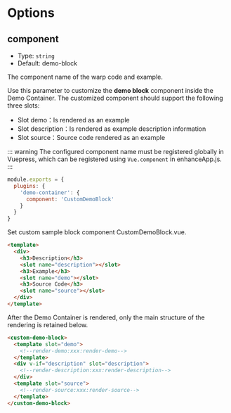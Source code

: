 # Options

## component

- Type: `string`
- Default: demo-block

The component name of the warp code and example.

Use this parameter to customize the **demo block** component inside the Demo Container. The customized component should support the following three slots:

- Slot demo：Is rendered as an example
- Slot description：Is rendered as example description information
- Slot source：Source code rendered as an example

::: warning
The configured component name must be registered globally in Vuepress, which can be registered using `Vue.component` in enhanceApp.js.
:::

```js
module.exports = {
  plugins: {
    'demo-container': {
      component: 'CustomDemoBlock'
    }
  }
}
```

Set custom sample block component CustomDemoBlock.vue.

```html
<template>
  <div>
    <h3>Description</h3>
    <slot name="description"></slot>
    <h3>Example</h3>
    <slot name="demo"></slot>
    <h3>Source Code</h3>
    <slot name="source"></slot>
  </div>
</template>
```

After the Demo Container is rendered, only the main structure of the rendering is retained below.

```html
<custom-demo-block>
  <template slot="demo">
    <!--render-demo:xxx:render-demo-->
  </template>
  <div v-if="description" slot="description">
    <!--render-description:xxx:render-description-->
  </div>
  <template slot="source">
    <!--render-source:xxx:render-source-->
  </template>
</custom-demo-block>
```